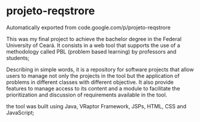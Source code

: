 # projeto-reqstrore
Automatically exported from code.google.com/p/projeto-reqstrore

This was my final project to achieve the bachelor degree in the Federal University of Ceará.
It consists in a web tool that supports the use of a methodology called PBL (problem based learning) by professors and students;

Describing in simple words, it is a repository for software projects that allow users to manage not only the projects in the tool but the application of problems in different classes with different objective.
It also provide features to manage access to its content and a module to facilitate the prioritization and discussion of requirements available in the tool.

the tool was built using Java, VRaptor Framework, JSPs, HTML, CSS and JavaScript; 
